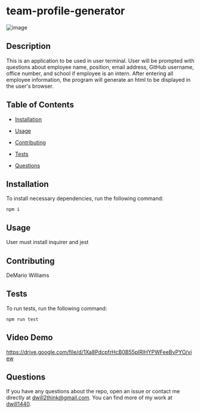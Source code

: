 # team-profile-generator
![image](https://user-images.githubusercontent.com/64138572/88736912-70258880-d0fe-11ea-8412-8bf5018bb806.png)

## Description

This is an application to be used in user terminal. User will be prompted with questions about employee name, position, email address, GitHub username, office number, and school if employee is an intern. After entering all employee information, the program will generate an html to be displayed in the user's browser.

## Table of Contents 

* [Installation](#installation)

* [Usage](#usage)

* [Contributing](#contributing)

* [Tests](#tests)

* [Questions](#questions)

## Installation

To install necessary dependencies, run the following command:

```
npm i
```

## Usage

User must install inquirer and jest


  
## Contributing

DeMario Williams

## Tests

To run tests, run the following command:

```
npm run test
```
## Video Demo

https://drive.google.com/file/d/1Xa8PdcpfrHcB0B55plRlHYPWFeeBvPYO/view

## Questions

If you have any questions about the repo, open an issue or contact me directly at dwill2think@gmail.com. You can find more of my work at [dwill1440](https://github.com/dwill1440/).

